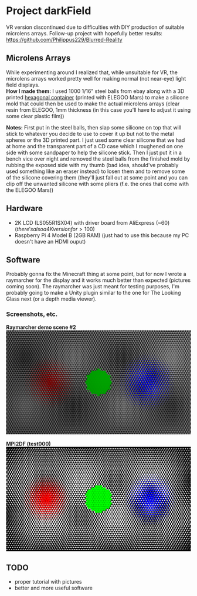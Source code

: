 # Project darkField
VR version discontinued due to difficulties with DIY production of suitable microlens arrays.
Follow-up project with hopefully better results: https://github.com/Philippus229/Blurred-Reality

## Microlens Arrays
While experimenting around I realized that, while unsuitable for VR, the microlens arrays worked pretty well for making normal (not near-eye) light field displays.<br/>
**How I made them:** I used 1000 1/16" steel balls from ebay along with a 3D printed <a href="https://www.tinkercad.com/things/1YWJrtPxQ6g-terrific-hango-jofo">hexagonal container</a> (printed with ELEGOO Mars) to make a silicone mold that could then be used to make the actual microlens arrays (clear resin from ELEGOO, 1mm thickness (in this case you'll have to adjust it using some clear plastic film))

**Notes:** First put in the steel balls, then slap some silicone on top that will stick to whatever you decide to use to cover it up but not to the metal spheres or the 3D printed part. I just used some clear silicone that we had at home and the transparent part of a CD case which I roughened on one side with some sandpaper to help the silicone stick. Then I just put it in a bench vice over night and removed the steel balls from the finished mold by rubbing the exposed side with my thumb (bad idea, should've probably used something like an eraser instead) to losen them and to remove some of the silicone covering them (they'll just fall out at some point and you can clip off the unwanted silicone with some pliers (f.e. the ones that come with the ELEGOO Mars))

## Hardware
- 2K LCD (LS055R1SX04) with driver board from AliExpress (~60$) (there's also a 4K version for >100$)
- Raspberry Pi 4 Model B (2GB RAM) (just had to use this because my PC doesn't have an HDMI ouput)

## Software
Probably gonna fix the Minecraft thing at some point, but for now I wrote a raymarcher for the display and it works much better than expected (pictures coming soon). The raymarcher was just meant for testing purposes, I'm probably going to make a Unity plugin similar to the one for The Looking Glass next (or a depth media viewer).

### Screenshots, etc.
**Raymarcher demo scene #2**
![demo_scene_1](/software/python/render.png)

**MPI2DF (test000)**
![test000-out](/software/python/test000-out.png)

## TODO
- proper tutorial with pictures
- better and more useful software
